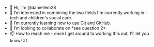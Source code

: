 - 👋 Hi, I’m @daniellem28
- 👀 I’m interested in combining the two fields I'm currently working in - tech and children's social care.
- 🌱 I’m currently learning how to use Git and GitHub.
- 💞️ I’m looking to collaborate on \*see question 2\*
- 📫 How to reach me - once I get around to working this out, I'll let you know! :D

<!---
daniellem28/daniellem28 is a ✨ special ✨ repository because its `README.md` (this file) appears on your GitHub profile.
You can click the Preview link to take a look at your changes.
--->
